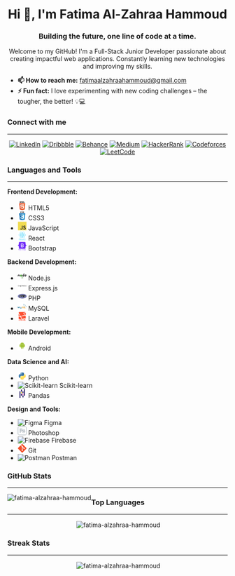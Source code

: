 <h1 align="center">Hi 👋, I'm Fatima Al-Zahraa Hammoud</h1>
<h3 align="center">Building the future, one line of code at a time.</h3>

<p align="center">Welcome to my GitHub! I'm a Full-Stack Junior Developer passionate about creating impactful web applications. Constantly learning new technologies and improving my skills.</p>

- **📫 How to reach me:** fatimaalzahraahammoud@gmail.com  
- **⚡ Fun fact:** I love experimenting with new coding challenges – the tougher, the better! 💡💻

### Connect with me
<hr>
<p align="center">
  <a href="https://linkedin.com/in/fatima-al-zahraa-hammoud" target="_blank"><img src="https://raw.githubusercontent.com/rahuldkjain/github-profile-readme-generator/master/src/images/icons/Social/linked-in-alt.svg" alt="LinkedIn" height="30" width="40" /></a>
  <a href="https://dribbble.com/fatima-alzahraa-hammoud" target="_blank"><img src="https://raw.githubusercontent.com/rahuldkjain/github-profile-readme-generator/master/src/images/icons/Social/dribbble.svg" alt="Dribbble" height="30" width="40" /></a>
  <a href="https://www.behance.net/fatima-alzahraa-hammoud" target="_blank"><img src="https://raw.githubusercontent.com/rahuldkjain/github-profile-readme-generator/master/src/images/icons/Social/behance.svg" alt="Behance" height="30" width="40" /></a>
  <a href="https://medium.com/fatimaalzahraahammoud" target="_blank"><img src="https://raw.githubusercontent.com/rahuldkjain/github-profile-readme-generator/master/src/images/icons/Social/medium.svg" alt="Medium" height="30" width="40" /></a>
  <a href="https://www.hackerrank.com/@fatimaalzahraah1" target="_blank"><img src="https://raw.githubusercontent.com/rahuldkjain/github-profile-readme-generator/master/src/images/icons/Social/hackerrank.svg" alt="HackerRank" height="30" width="40" /></a>
  <a href="https://codeforces.com/profile/fatimaalzahraahammoud" target="_blank"><img src="https://raw.githubusercontent.com/rahuldkjain/github-profile-readme-generator/master/src/images/icons/Social/codeforces.svg" alt="Codeforces" height="30" width="40" /></a>
  <a href="https://www.leetcode.com/fatima_alzahraa" target="_blank"><img src="https://raw.githubusercontent.com/rahuldkjain/github-profile-readme-generator/master/src/images/icons/Social/leet-code.svg" alt="LeetCode" height="30" width="40" /></a>
</p>

### Languages and Tools
<hr>
<p><strong>Frontend Development:</strong></p>
<ul>
  <li><img src="https://raw.githubusercontent.com/devicons/devicon/master/icons/html5/html5-original-wordmark.svg" alt="HTML5" width="20" height="20"/> HTML5</li>
  <li><img src="https://raw.githubusercontent.com/devicons/devicon/master/icons/css3/css3-original-wordmark.svg" alt="CSS3" width="20" height="20"/> CSS3</li>
  <li><img src="https://raw.githubusercontent.com/devicons/devicon/master/icons/javascript/javascript-original.svg" alt="JavaScript" width="20" height="20"/> JavaScript</li>
  <li><img src="https://raw.githubusercontent.com/devicons/devicon/master/icons/react/react-original-wordmark.svg" alt="React" width="20" height="20"/> React</li>
  <li><img src="https://raw.githubusercontent.com/devicons/devicon/master/icons/bootstrap/bootstrap-plain-wordmark.svg" alt="Bootstrap" width="20" height="20"/> Bootstrap</li>
</ul>

<p><strong>Backend Development:</strong></p>
<ul>
  <li><img src="https://raw.githubusercontent.com/devicons/devicon/master/icons/nodejs/nodejs-original-wordmark.svg" alt="Node.js" width="20" height="20"/> Node.js</li>
  <li><img src="https://raw.githubusercontent.com/devicons/devicon/master/icons/express/express-original-wordmark.svg" alt="Express.js" width="20" height="20"/> Express.js</li>
  <li><img src="https://raw.githubusercontent.com/devicons/devicon/master/icons/php/php-original.svg" alt="PHP" width="20" height="20"/> PHP</li>
  <li><img src="https://raw.githubusercontent.com/devicons/devicon/master/icons/mysql/mysql-original-wordmark.svg" alt="MySQL" width="20" height="20"/> MySQL</li>
  <li><img src="https://raw.githubusercontent.com/devicons/devicon/master/icons/laravel/laravel-plain-wordmark.svg" alt="Laravel" width="20" height="20"/> Laravel</li>
</ul>

<p><strong>Mobile Development:</strong></p>
<ul>
  <li><img src="https://raw.githubusercontent.com/devicons/devicon/master/icons/android/android-original-wordmark.svg" alt="Android" width="20" height="20"/> Android</li>
</ul>

<p><strong>Data Science and AI:</strong></p>
<ul>
  <li><img src="https://raw.githubusercontent.com/devicons/devicon/master/icons/python/python-original.svg" alt="Python" width="20" height="20"/> Python</li>
  <li><img src="https://upload.wikimedia.org/wikipedia/commons/0/05/Scikit_learn_logo_small.svg" alt="Scikit-learn" width="20" height="20"/> Scikit-learn</li>
  <li><img src="https://raw.githubusercontent.com/devicons/devicon/2ae2a900d2f041da66e950e4d48052658d850630/icons/pandas/pandas-original.svg" alt="Pandas" width="20" height="20"/> Pandas</li>
</ul>

<p><strong>Design and Tools:</strong></p>
<ul>
  <li><img src="https://www.vectorlogo.zone/logos/figma/figma-icon.svg" alt="Figma" width="20" height="20"/> Figma</li>
  <li><img src="https://raw.githubusercontent.com/devicons/devicon/master/icons/photoshop/photoshop-line.svg" alt="Photoshop" width="20" height="20"/> Photoshop</li>
  <li><img src="https://www.vectorlogo.zone/logos/firebase/firebase-icon.svg" alt="Firebase" width="20" height="20"/> Firebase</li>
  <li><img src="https://raw.githubusercontent.com/devicons/devicon/master/icons/git/git-original.svg" alt="Git" width="20" height="20"/> Git</li>
  <li><img src="https://www.vectorlogo.zone/logos/getpostman/getpostman-icon.svg" alt="Postman" width="20" height="20"/> Postman</li>
</ul>

### GitHub Stats
<hr>
<p align="center">
  <img align="left" src="https://github-readme-stats.vercel.app/api/top-langs?username=fatima-alzahraa-hammoud&show_icons=true&locale=en&layout=compact" alt="fatima-alzahraa-hammoud" />
</p>

### Top Languages
<hr>
<p align="center">
  &nbsp;<img align="center" src="https://github-readme-stats.vercel.app/api?username=fatima-alzahraa-hammoud&show_icons=true&locale=en" alt="fatima-alzahraa-hammoud" />
</p>

### Streak Stats
<hr>
<p align="center">
  &nbsp;<img align="center" src="https://github-readme-streak-stats.herokuapp.com/?user=fatima-alzahraa-hammoud&" alt="fatima-alzahraa-hammoud" />
</p>
